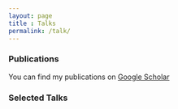 ```yaml
--- 
layout: page 
title : Talks 
permalink: /talk/
---
```


### Publications

You can find my publications on [Google Scholar](https://scholar.google.com/citations?user=jXdbhiQAAAAJ)

### Selected Talks